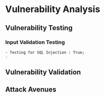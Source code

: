 # Vulnerability Analysis


## Vulnerability Testing

### Input Validation Testing

    - Testing for SQL Injection : True;
    - 

## Vulnerability Validation


## Attack Avenues